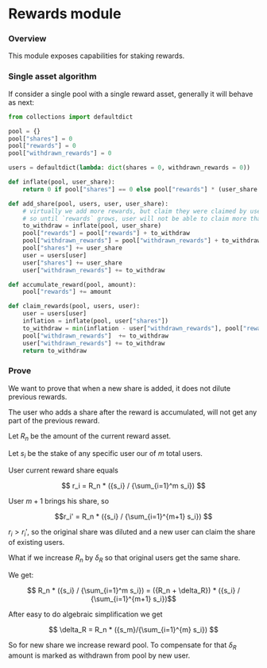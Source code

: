 # Rewards module

### Overview

This module exposes capabilities for staking rewards.

### Single asset algorithm

If consider a single pool with a single reward asset, generally it will behave as next:

```python
from collections import defaultdict

pool = {}
pool["shares"] = 0
pool["rewards"] = 0
pool["withdrawn_rewards"] = 0

users = defaultdict(lambda: dict(shares = 0, withdrawn_rewards = 0))

def inflate(pool, user_share):
    return 0 if pool["shares"] == 0 else pool["rewards"] * (user_share / pool["shares"])

def add_share(pool, users, user, user_share):
    # virtually we add more rewards, but claim they were claimed by user
    # so until `rewards` grows, user will not be able to claim more than zero
    to_withdraw = inflate(pool, user_share)
    pool["rewards"] = pool["rewards"] + to_withdraw
    pool["withdrawn_rewards"] = pool["withdrawn_rewards"] + to_withdraw
    pool["shares"] += user_share
    user = users[user]
    user["shares"] += user_share
    user["withdrawn_rewards"] += to_withdraw

def accumulate_reward(pool, amount):
    pool["rewards"] += amount

def claim_rewards(pool, users, user):
    user = users[user]
    inflation = inflate(pool, user["shares"])
    to_withdraw = min(inflation - user["withdrawn_rewards"], pool["rewards"] - pool["withdrawn_rewards"])
    pool["withdrawn_rewards"]  += to_withdraw
    user["withdrawn_rewards"] += to_withdraw
    return to_withdraw
```

### Prove

We want to prove that when a new share is added, it does not dilute previous rewards.

The user who adds a share after the reward is accumulated, will not get any part of the previous reward.

Let $R_n$ be the amount of the current reward asset.

Let $s_i$ be the stake of any specific user our of $m$ total users.

User current reward share equals

$$ r_i = R_n * ({s_i} / {\sum_{i=1}^m s_i}) $$

User $m + 1$ brings his share, so

$$r_i' = R_n * ({s_i} / {\sum_{i=1}^{m+1} s_i}) $$

$r_i > r_i'$, so the original share was diluted and a new user can claim the share of existing users.

What if we increase $R_n$ by $\delta_R$ so that original users get the same share.

We get:

$$ R_n * ({s_i} / {\sum_{i=1}^m s_i}) = ({R_n + \delta_R}) * ({s_i} / {\sum_{i=1}^{m+1} s_i})$$

After easy to do algebraic simplification we get

$$ \delta_R = R_n * ({s_m}/{\sum_{i=1}^{m} s_i}) $$

So for new share we increase reward pool. To compensate for that $\delta_R$ amount is marked as withdrawn from pool by new user.
